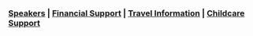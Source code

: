 <h3>   <a href="https://fgallinaro.github.io/geomod-conference.github.io/speakers">Speakers</a>  | <a href="https://fgallinaro.github.io/geomod-conference.github.io/financial-support">Financial Support</a> | <a href="https://fgallinaro.github.io/geomod-conference.github.io/travel-information">Travel Information</a> | <a href="https://fgallinaro.github.io/geomod-conference.github.io/childcare">Childcare Support</a> </h3>

<html>
  <body>
      <center> 
    
  <object data="https://fgallinaro.github.io/geomod-conference.github.io/Schedule.pdf" 
          width="800"
          height="500"> 
  </object> 
    </center> 
    </body>
</html>

